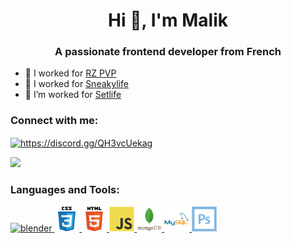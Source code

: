 <h1 align="center">Hi 👋, I'm Malik</h1>
<h3 align="center">A passionate frontend developer from French</h3>

- 🔭 I worked for [RZ PVP](https://www.youtube.com/watch?v=DKRVijR8KhQ&t=213s)
- 🔭 I worked for [Sneakylife](https://youtu.be/uiX4sF56rIM)
- 🤝 I’m worked for [Setlife](https://www.youtube.com/watch?v=UHPBsty5WnQ&t=210s)

<h3 align="left">Connect with me:</h3>
<p align="left">
<a href="https://discord.gg/https://discord.gg/QH3vcUekag" target="blank"><img align="center" src="https://raw.githubusercontent.com/rahuldkjain/github-profile-readme-generator/master/src/images/icons/Social/discord.svg" alt="https://discord.gg/QH3vcUekag" height="30" width="40" /></a>
</p>

<img height="180em" src="https://camo.githubusercontent.com/ff17512c2839b14e7de3f0116435e24c315d516ea046541f3f5b966f3fc9eeba/68747470733a2f2f6769746875622d726561646d652d73746174732d65696768742d74686574612e76657263656c2e6170702f6170693f757365726e616d653d53786d797a5a2673686f775f69636f6e733d74727565267468656d653d726561637426696e636c7564655f616c6c5f636f6d6d6974733d74727565266c6f63616c653d6672" data-canonical-src="https://github-readme-stats-eight-theta.vercel.app/api?username=59Malik&amp;show_icons=true&amp;theme=react&amp;include_all_commits=true&amp;locale=fr" style="max-width: 100%;">

<h3 align="left">Languages and Tools:</h3>
<p align="left"> <a href="https://www.blender.org/" target="_blank" rel="noreferrer"> <img src="https://download.blender.org/branding/community/blender_community_badge_white.svg" alt="blender" width="40" height="40"/> </a> <a href="https://www.w3schools.com/css/" target="_blank" rel="noreferrer"> <img src="https://raw.githubusercontent.com/devicons/devicon/master/icons/css3/css3-original-wordmark.svg" alt="css3" width="40" height="40"/> </a> <a href="https://www.w3.org/html/" target="_blank" rel="noreferrer"> <img src="https://raw.githubusercontent.com/devicons/devicon/master/icons/html5/html5-original-wordmark.svg" alt="html5" width="40" height="40"/> </a> <a href="https://developer.mozilla.org/en-US/docs/Web/JavaScript" target="_blank" rel="noreferrer"> <img src="https://raw.githubusercontent.com/devicons/devicon/master/icons/javascript/javascript-original.svg" alt="javascript" width="40" height="40"/> </a> <a href="https://www.mongodb.com/" target="_blank" rel="noreferrer"> <img src="https://raw.githubusercontent.com/devicons/devicon/master/icons/mongodb/mongodb-original-wordmark.svg" alt="mongodb" width="40" height="40"/> </a> <a href="https://www.mysql.com/" target="_blank" rel="noreferrer"> <img src="https://raw.githubusercontent.com/devicons/devicon/master/icons/mysql/mysql-original-wordmark.svg" alt="mysql" width="40" height="40"/> </a> <a href="https://www.photoshop.com/en" target="_blank" rel="noreferrer"> <img src="https://raw.githubusercontent.com/devicons/devicon/master/icons/photoshop/photoshop-line.svg" alt="photoshop" width="40" height="40"/> </a> </p>
